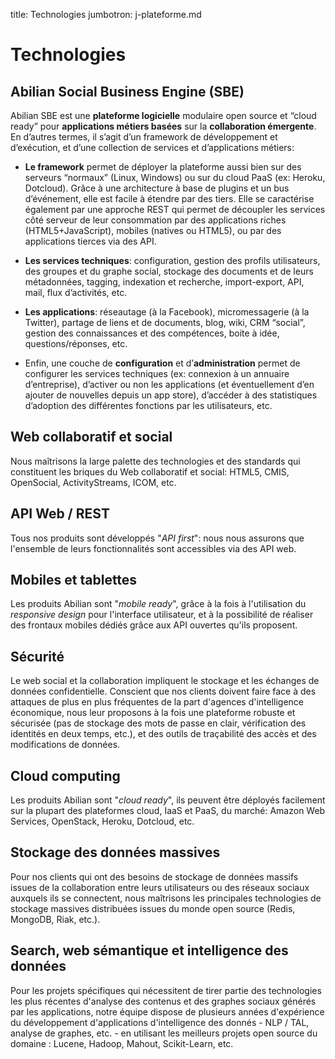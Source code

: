 title: Technologies
jumbotron: j-plateforme.md


# Technologies

## Abilian Social Business Engine (SBE)

Abilian SBE est une **plateforme logicielle** modulaire open source et “cloud ready” pour **applications métiers basées** sur la **collaboration émergente**. En d’autres termes, il s’agit d’un framework de développement et d’exécution, et d’une collection de services et d’applications métiers:

- **Le framework** permet de déployer la plateforme aussi bien sur des serveurs “normaux” (Linux, Windows) ou sur du cloud PaaS (ex: Heroku, Dotcloud). Grâce à une architecture à base de plugins et un bus d’événement, elle est facile à étendre par des tiers. Elle se caractérise également par une approche REST qui permet de découpler les services côté serveur de leur consommation par des applications riches (HTML5+JavaScript), mobiles (natives ou HTML5), ou par des applications tierces via des API.

- **Les services techniques**: configuration, gestion des profils utilisateurs, des groupes et du graphe social, stockage des documents et de leurs métadonnées, tagging, indexation et recherche, import-export, API, mail, flux d’activités, etc.

- **Les applications**: réseautage (à la Facebook), micromessagerie (à la Twitter), partage de liens et de documents, blog, wiki, CRM “social”, gestion des connaissances et des compétences, boite à idée,  questions/réponses, etc.

- Enfin, une couche de **configuration** et d’**administration** permet de configurer les services techniques (ex: connexion à un annuaire d’entreprise), d’activer ou non les applications (et éventuellement d’en ajouter de nouvelles depuis un app store), d’accéder à des statistiques d’adoption des différentes fonctions par les utilisateurs, etc.


## Web collaboratif et social

Nous maîtrisons la large palette des technologies et des standards qui constituent les briques du Web collaboratif et social: HTML5, CMIS, OpenSocial, ActivityStreams, ICOM, etc.


## API Web / REST

Tous nos produits sont développés "*API first*": nous nous assurons que l'ensemble de leurs fonctionnalités sont accessibles via des API web.


## Mobiles et tablettes

Les produits Abilian sont "*mobile ready*", grâce à la fois à l'utilisation du *responsive design* pour l'interface utilisateur, et à la possibilité de réaliser des frontaux mobiles dédiés grâce aux API ouvertes qu'ils proposent.


## Sécurité

Le web social et la collaboration impliquent le stockage et les échanges de données confidentielle. Conscient que nos clients doivent faire face à des attaques de plus en plus fréquentes de la part d'agences d'intelligence économique, nous leur proposons à la fois une plateforme robuste et sécurisée (pas de stockage des mots de passe en clair, vérification des identités en deux temps, etc.), et des outils de traçabilité des accès et des modifications de données.


## Cloud computing

Les produits Abilian sont "*cloud ready*", ils peuvent être déployés facilement sur la plupart des plateformes cloud, IaaS et PaaS, du marché: Amazon Web Services, OpenStack, Heroku, Dotcloud, etc.


## Stockage des données massives

Pour nos clients qui ont des besoins de stockage de données massifs issues de la collaboration entre leurs utilisateurs ou des réseaux sociaux auxquels ils se connectent, nous maîtrisons les principales technologies de stockage massives distribuées issues du monde open source (Redis, MongoDB, Riak, etc.).


## Search, web sémantique et intelligence des données

Pour les projets spécifiques qui nécessitent de tirer partie des technologies les plus récentes d'analyse des contenus et des graphes sociaux générés par les applications, notre équipe dispose de plusieurs années d'expérience du développement d'applications d'intelligence des donnés - NLP / TAL, analyse de graphes, etc. - en utilisant les meilleurs projets open source du domaine : Lucene, Hadoop, Mahout, Scikit-Learn, etc.
